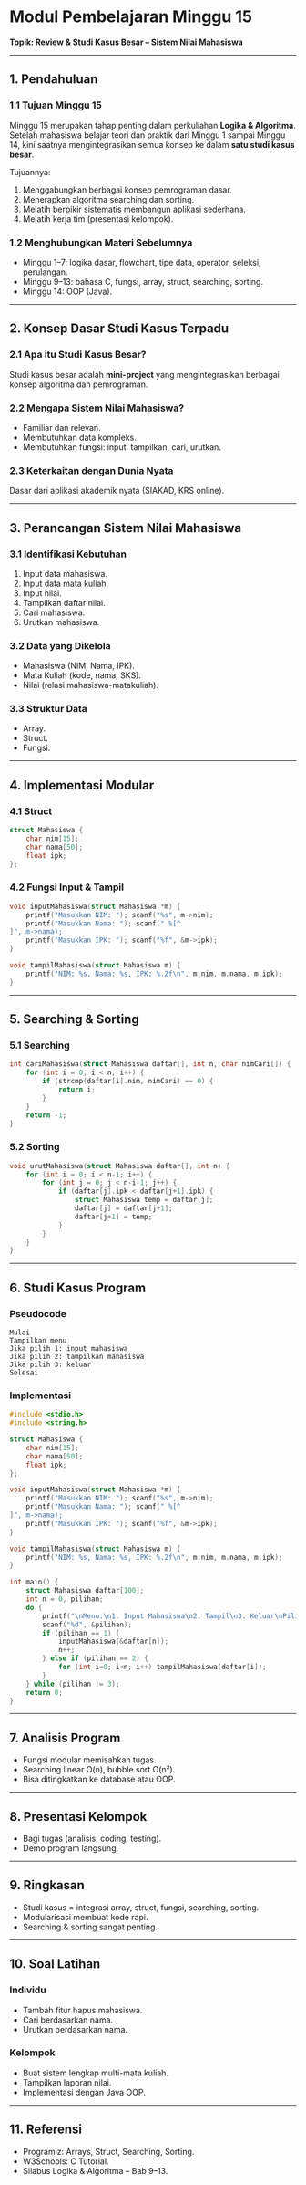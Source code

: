 # Modul Pembelajaran Minggu 15
**Topik: Review & Studi Kasus Besar – Sistem Nilai Mahasiswa**

---

## 1. Pendahuluan

### 1.1 Tujuan Minggu 15
Minggu 15 merupakan tahap penting dalam perkuliahan **Logika & Algoritma**. Setelah mahasiswa belajar teori dan praktik dari Minggu 1 sampai Minggu 14, kini saatnya mengintegrasikan semua konsep ke dalam **satu studi kasus besar**.

Tujuannya:
1. Menggabungkan berbagai konsep pemrograman dasar.
2. Menerapkan algoritma searching dan sorting.
3. Melatih berpikir sistematis membangun aplikasi sederhana.
4. Melatih kerja tim (presentasi kelompok).

### 1.2 Menghubungkan Materi Sebelumnya
- Minggu 1–7: logika dasar, flowchart, tipe data, operator, seleksi, perulangan.  
- Minggu 9–13: bahasa C, fungsi, array, struct, searching, sorting.  
- Minggu 14: OOP (Java).  

---

## 2. Konsep Dasar Studi Kasus Terpadu

### 2.1 Apa itu Studi Kasus Besar?
Studi kasus besar adalah **mini-project** yang mengintegrasikan berbagai konsep algoritma dan pemrograman.

### 2.2 Mengapa Sistem Nilai Mahasiswa?
- Familiar dan relevan.  
- Membutuhkan data kompleks.  
- Membutuhkan fungsi: input, tampilkan, cari, urutkan.  

### 2.3 Keterkaitan dengan Dunia Nyata
Dasar dari aplikasi akademik nyata (SIAKAD, KRS online).  

---

## 3. Perancangan Sistem Nilai Mahasiswa

### 3.1 Identifikasi Kebutuhan
1. Input data mahasiswa.  
2. Input data mata kuliah.  
3. Input nilai.  
4. Tampilkan daftar nilai.  
5. Cari mahasiswa.  
6. Urutkan mahasiswa.  

### 3.2 Data yang Dikelola
- Mahasiswa (NIM, Nama, IPK).  
- Mata Kuliah (kode, nama, SKS).  
- Nilai (relasi mahasiswa-matakuliah).  

### 3.3 Struktur Data
- Array.  
- Struct.  
- Fungsi.  

---

## 4. Implementasi Modular

### 4.1 Struct

```c
struct Mahasiswa {
    char nim[15];
    char nama[50];
    float ipk;
};
```

### 4.2 Fungsi Input & Tampil

```c
void inputMahasiswa(struct Mahasiswa *m) {
    printf("Masukkan NIM: "); scanf("%s", m->nim);
    printf("Masukkan Nama: "); scanf(" %[^
]", m->nama);
    printf("Masukkan IPK: "); scanf("%f", &m->ipk);
}

void tampilMahasiswa(struct Mahasiswa m) {
    printf("NIM: %s, Nama: %s, IPK: %.2f\n", m.nim, m.nama, m.ipk);
}
```

---

## 5. Searching & Sorting

### 5.1 Searching

```c
int cariMahasiswa(struct Mahasiswa daftar[], int n, char nimCari[]) {
    for (int i = 0; i < n; i++) {
        if (strcmp(daftar[i].nim, nimCari) == 0) {
            return i;
        }
    }
    return -1;
}
```

### 5.2 Sorting

```c
void urutMahasiswa(struct Mahasiswa daftar[], int n) {
    for (int i = 0; i < n-1; i++) {
        for (int j = 0; j < n-i-1; j++) {
            if (daftar[j].ipk < daftar[j+1].ipk) {
                struct Mahasiswa temp = daftar[j];
                daftar[j] = daftar[j+1];
                daftar[j+1] = temp;
            }
        }
    }
}
```

---

## 6. Studi Kasus Program

### Pseudocode
```
Mulai
Tampilkan menu
Jika pilih 1: input mahasiswa
Jika pilih 2: tampilkan mahasiswa
Jika pilih 3: keluar
Selesai
```

### Implementasi

```c
#include <stdio.h>
#include <string.h>

struct Mahasiswa {
    char nim[15];
    char nama[50];
    float ipk;
};

void inputMahasiswa(struct Mahasiswa *m) {
    printf("Masukkan NIM: "); scanf("%s", m->nim);
    printf("Masukkan Nama: "); scanf(" %[^
]", m->nama);
    printf("Masukkan IPK: "); scanf("%f", &m->ipk);
}

void tampilMahasiswa(struct Mahasiswa m) {
    printf("NIM: %s, Nama: %s, IPK: %.2f\n", m.nim, m.nama, m.ipk);
}

int main() {
    struct Mahasiswa daftar[100];
    int n = 0, pilihan;
    do {
        printf("\nMenu:\n1. Input Mahasiswa\n2. Tampil\n3. Keluar\nPilih: ");
        scanf("%d", &pilihan);
        if (pilihan == 1) {
            inputMahasiswa(&daftar[n]);
            n++;
        } else if (pilihan == 2) {
            for (int i=0; i<n; i++) tampilMahasiswa(daftar[i]);
        }
    } while (pilihan != 3);
    return 0;
}
```

---

## 7. Analisis Program
- Fungsi modular memisahkan tugas.  
- Searching linear O(n), bubble sort O(n²).  
- Bisa ditingkatkan ke database atau OOP.  

---

## 8. Presentasi Kelompok
- Bagi tugas (analisis, coding, testing).  
- Demo program langsung.  

---

## 9. Ringkasan
- Studi kasus = integrasi array, struct, fungsi, searching, sorting.  
- Modularisasi membuat kode rapi.  
- Searching & sorting sangat penting.  

---

## 10. Soal Latihan

### Individu
- Tambah fitur hapus mahasiswa.  
- Cari berdasarkan nama.  
- Urutkan berdasarkan nama.  

### Kelompok
- Buat sistem lengkap multi-mata kuliah.  
- Tampilkan laporan nilai.  
- Implementasi dengan Java OOP.  

---

## 11. Referensi
- Programiz: Arrays, Struct, Searching, Sorting.  
- W3Schools: C Tutorial.  
- Silabus Logika & Algoritma – Bab 9–13.  

